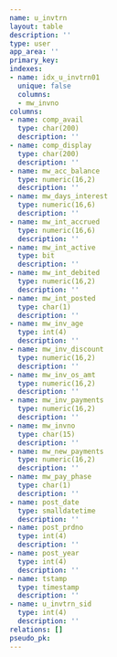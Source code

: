 ```yaml
---
name: u_invtrn
layout: table
description: ''
type: user
app_area: ''
primary_key: 
indexes:
- name: idx_u_invtrn01
  unique: false
  columns:
  - mw_invno
columns:
- name: comp_avail
  type: char(200)
  description: ''
- name: comp_display
  type: char(200)
  description: ''
- name: mw_acc_balance
  type: numeric(16,2)
  description: ''
- name: mw_days_interest
  type: numeric(16,6)
  description: ''
- name: mw_int_accrued
  type: numeric(16,6)
  description: ''
- name: mw_int_active
  type: bit
  description: ''
- name: mw_int_debited
  type: numeric(16,2)
  description: ''
- name: mw_int_posted
  type: char(1)
  description: ''
- name: mw_inv_age
  type: int(4)
  description: ''
- name: mw_inv_discount
  type: numeric(16,2)
  description: ''
- name: mw_inv_os_amt
  type: numeric(16,2)
  description: ''
- name: mw_inv_payments
  type: numeric(16,2)
  description: ''
- name: mw_invno
  type: char(15)
  description: ''
- name: mw_new_payments
  type: numeric(16,2)
  description: ''
- name: mw_pay_phase
  type: char(1)
  description: ''
- name: post_date
  type: smalldatetime
  description: ''
- name: post_prdno
  type: int(4)
  description: ''
- name: post_year
  type: int(4)
  description: ''
- name: tstamp
  type: timestamp
  description: ''
- name: u_invtrn_sid
  type: int(4)
  description: ''
relations: []
pseudo_pk: 
---
```


